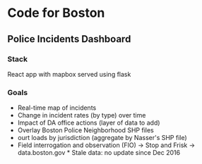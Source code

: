 # Code for Boston
## Police Incidents Dashboard
### Stack
React app with mapbox served using flask
### Goals
* Real-time map of incidents
* Change in incident rates (by type) over time
* Impact of DA office actions (layer of data to add)
* Overlay Boston Police Neighborhood SHP files
* ourt loads by jurisdiction (aggregate by Nasser's SHP file)
* Field interrogation and observation (FIO) -> Stop and Frisk -> data.boston.gov * Stale data: no update since Dec 2016
